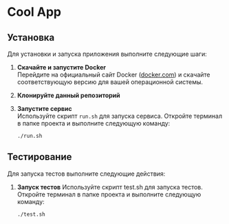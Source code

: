 # Cool App

## Установка

Для установки и запуска приложения выполните следующие шаги:

1. **Скачайте и запустите Docker**  
   Перейдите на официальный сайт Docker ([docker.com](https://www.docker.com/get-started)) и скачайте соответствующую версию для вашей операционной системы.

2. **Клонируйте данный репозиторий**

2. **Запустите сервис**  
   Используйте скрипт `run.sh` для запуска сервиса. Откройте терминал в папке проекта и выполните следующую команду:
   ```
   ./run.sh
   ```

## Тестирование

Для запуска тестов выполните следующие действия:

1. **Запуск тестов**
    Используйте скрипт test.sh для запуска тестов. Откройте терминал в папке проекта и выполните следующую команду:
    ```
    ./test.sh
    ```